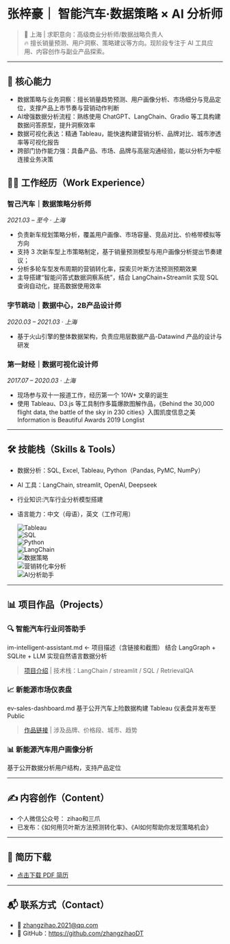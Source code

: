 # 张梓豪｜ 智能汽车·数据策略 × AI 分析师 
> 📍 上海 | 求职意向：高级商业分析师/数据战略负责人  
> 🔥 擅长销量预测、用户洞察、策略建议等方向。现阶段专注于 AI 工具应用、内容创作与副业产品探索。

---
## 💼 核心能力
- 数据策略与业务洞察：擅长销量趋势预测、用户画像分析、市场细分与竞品定位，支撑产品上市节奏与营销动作判断
- AI增强数据分析流程：熟练使用 ChatGPT、LangChain、Gradio 等工具构建数据问答原型，提升洞察效率
- 数据可视化表达：精通 Tableau，能快速构建营销分析、品牌对比、城市渗透率等可视化报告
- 跨部门协作能力强：具备产品、市场、品牌与高层沟通经验，能以分析为中枢连接业务决策

## 🧑‍💼 工作经历（Work Experience）

### 智己汽车｜数据策略分析师
_2021.03 – 至今 · 上海_
- 负责新车规划策略分析，覆盖用户画像、市场容量、竞品对比、价格带模拟等方向
- 支持 3 次新车型上市策略制定，基于销量预测模型与用户画像分析提出节奏建议；
- 分析多轮车型发布周期的营销转化率，探索贝叶斯方法预测预期效果
- 主导搭建“智能问答式数据洞察系统”，结合 LangChain+Streamlit 实现 SQL 查询自动化，提高数据使用效率

### 字节跳动｜数据中心，2B产品设计师
_2020.03 – 2021.03 · 上海_
- 基于火山引擎的整体数据架构，负责应用层数据产品-Datawind 产品的设计与研发

### 第一财经｜数据可视化设计师
_2017.07 – 2020.03 · 上海_
- 现场参与双十一报道工作，经历第一个 10W+ 文章的诞生
- 使用 Tableau、D3.js 等工具制作多篇爆款图解作品，《Behind the 30,000 flight data, the battle of the sky in 230 cities》入围凯度信息之美Information is Beautiful Awards 2019 Longlist

---

## 🛠 技能栈（Skills & Tools）

- 数据分析：SQL, Excel, Tableau, Python（Pandas, PyMC, NumPy）
- AI 工具：LangChain, streamlit, OpenAI, Deepseek
- 行业知识:汽车行业分析模型搭建
- 语言能力：中文（母语），英文（工作可用）

    ![Tableau](https://img.shields.io/badge/-Tableau-blue?style=flat-square)  
    ![SQL](https://img.shields.io/badge/-SQL-lightgrey?style=flat-square)  
    ![Python](https://img.shields.io/badge/-Python-green?style=flat-square)  
    ![LangChain](https://img.shields.io/badge/-LangChain-purple?style=flat-square)  
    ![数据策略](https://img.shields.io/badge/-数据策略-orange?style=flat-square)  
    ![营销转化率分析](https://img.shields.io/badge/-营销转化率分析-yellow?style=flat-square)  
    ![AI分析助手](https://img.shields.io/badge/-AI分析助手-ff69b4?style=flat-square)  

---

## 📊 项目作品（Projects）

### 🔍 智能汽车行业问答助手
im-intelligent-assistant.md   ← 项目描述（含链接和截图）
结合 LangGraph + SQLite + LLM 实现自然语言数据分析
> [项目介绍](./projects/ai-assistant.md) | 技术栈：LangChain / streamlit / SQL / RetrievalQA

### 📈 新能源市场仪表盘
ev-sales-dashboard.md
基于公开汽车上险数据构建 Tableau 仪表盘并发布至 Public
> [作品链接](https://public.tableau.com/app/profile/...) | 涉及品牌、价格段、城市、趋势

### 📊 新能源汽车用户画像分析
基于公开数据分析用户结构，支持产品定位

---

## ✍️ 内容创作（Content）

- 个人微信公众号： zihao和三爪
- 已发布：《如何用贝叶斯方法预测转化率》、《AI如何帮助你发现策略机会》

---

## 📄 简历下载

- [点击下载 PDF 简历](./resume.pdf)

---

## 📬 联系方式（Contact）

- 📧 zhangzihao.2021@qq.com
- 🐙 GitHub：https://github.com/zhangzihaoDT
